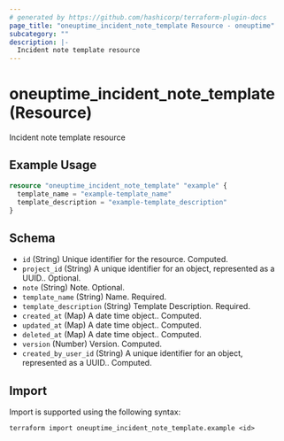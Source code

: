 ```yaml
---
# generated by https://github.com/hashicorp/terraform-plugin-docs
page_title: "oneuptime_incident_note_template Resource - oneuptime"
subcategory: ""
description: |-
  Incident note template resource
---
```


# oneuptime_incident_note_template (Resource)

Incident note template resource

## Example Usage

```terraform
resource "oneuptime_incident_note_template" "example" {
  template_name = "example-template_name"
  template_description = "example-template_description"
}
```

## Schema

- `id` (String) Unique identifier for the resource. Computed.
- `project_id` (String) A unique identifier for an object, represented as a UUID.. Optional.
- `note` (String) Note. Optional.
- `template_name` (String) Name. Required.
- `template_description` (String) Template Description. Required.
- `created_at` (Map) A date time object.. Computed.
- `updated_at` (Map) A date time object.. Computed.
- `deleted_at` (Map) A date time object.. Computed.
- `version` (Number) Version. Computed.
- `created_by_user_id` (String) A unique identifier for an object, represented as a UUID.. Computed.

## Import

Import is supported using the following syntax:

```shell
terraform import oneuptime_incident_note_template.example <id>
```
